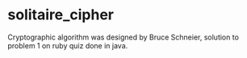 solitaire_cipher
================

Cryptographic algorithm was designed by Bruce Schneier, solution to problem 1 on ruby quiz done in java.